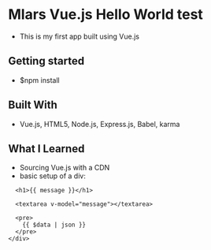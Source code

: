 # Mlars Vue.js Hello World test
- This is my first app built using Vue.js

## Getting started
- $npm install

## Built With
- Vue.js, HTML5, Node.js, Express.js, Babel, karma

## What I Learned
- Sourcing Vue.js with a CDN
- basic  setup of a div:
```<div id="app">
  <h1>{{ message }}</h1>

  <textarea v-model="message"></textarea>

  <pre>
    {{ $data | json }}
  </pre>
</div>
```
